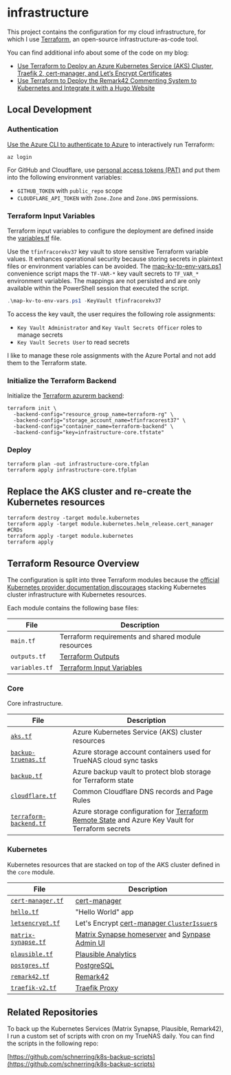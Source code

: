 # infrastructure

This project contains the configuration for my cloud infrastructure, for which I use [Terraform](https://www.terraform.io/), an open-source infrastructure-as-code tool.

You can find additional info about some of the code on my blog:

- [Use Terraform to Deploy an Azure Kubernetes Service (AKS) Cluster, Traefik 2, cert-manager, and Let’s Encrypt Certificates](https://schnerring.net/blog/use-terraform-to-deploy-an-azure-kubernetes-service-aks-cluster-traefik-2-cert-manager-and-lets-encrypt-certificates/)
- [Use Terraform to Deploy the Remark42 Commenting System to Kubernetes and Integrate it with a Hugo Website](https://schnerring.net/blog/use-terraform-to-deploy-the-remark42-commenting-system-to-kubernetes-and-integrate-it-with-a-hugo-website/)

## Local Development

### Authentication

[Use the Azure CLI to authenticate to Azure](https://registry.terraform.io/providers/hashicorp/azurerm/latest/docs/guides/azure_cli) to interactively run Terraform:

```shell
az login
```

For GitHub and Cloudflare, use [personal access tokens (PAT)](https://docs.github.com/en/rest/overview/other-authentication-methods#basic-authentication) and put them into the following environment variables:

- `GITHUB_TOKEN` with `public_repo` scope
- `CLOUDFLARE_API_TOKEN` with `Zone.Zone` and `Zone.DNS` permissions.

### Terraform Input Variables

Terraform input variables to configure the deployment are defined inside the [variables.tf](./variables.tf) file.

Use the `tfinfracorekv37` key vault to store sensitive Terraform variable values. It enhances operational security because storing secrets in plaintext files or environment variables can be avoided. The [map-kv-to-env-vars.ps1](./map-kv-to-env-vars.ps1) convenience script maps the `TF-VAR-*` key vault secrets to `TF_VAR_*` environment variables. The mappings are not persisted and are only available within the PowerShell session that executed the script.

```powershell
.\map-kv-to-env-vars.ps1 -KeyVault tfinfracorekv37
```

To access the key vault, the user requires the following role assignments:

- `Key Vault Administrator` and `Key Vault Secrets Officer` roles to manage secrets
- `Key Vault Secrets User` to read secrets

I like to manage these role assignments with the Azure Portal and not add them to the Terraform state.

### Initialize the Terraform Backend

Initialize the [Terraform azurerm backend](https://www.terraform.io/docs/language/settings/backends/azurerm.html):

```shell
terraform init \
  -backend-config="resource_group_name=terraform-rg" \
  -backend-config="storage_account_name=tfinfracorest37" \
  -backend-config="container_name=terraform-backend" \
  -backend-config="key=infrastructure-core.tfstate"
```

### Deploy

```shell
terraform plan -out infrastructure-core.tfplan
terraform apply infrastructure-core.tfplan
```

## Replace the AKS cluster and re-create the Kubernetes resources

```shell
terraform destroy -target module.kubernetes
terraform apply -target module.kubernetes.helm_release.cert_manager #CRDs
terraform apply -target module.kubernetes
terraform apply
```

## Terraform Resource Overview

The configuration is split into three Terraform modules because the [official Kubernetes provider documentation discourages](https://registry.terraform.io/providers/hashicorp/kubernetes/latest/docs#stacking-with-managed-kubernetes-cluster-resources) stacking Kubernetes cluster infrastructure with Kubernetes resources.

Each module contains the following base files:

| File           | Description                                                                               |
| -------------- | ----------------------------------------------------------------------------------------- |
| `main.tf`      | Terraform requirements and shared module resources                                        |
| `outputs.tf`   | [Terraform Outputs](https://www.terraform.io/docs/language/values/outputs.html)           |
| `variables.tf` | [Terraform Input Variables](https://www.terraform.io/docs/language/values/variables.html) |

### Core

Core infrastructure.

| File                                                  | Description                                                                                                                                                  |
| ----------------------------------------------------- | ------------------------------------------------------------------------------------------------------------------------------------------------------------ |
| [`aks.tf`](./core/aks.tf)                             | Azure Kubernetes Service (AKS) cluster resources                                                                                                             |
| [`backup-truenas.tf`](./core/backup-truenas.tf)       | Azure storage account containers used for TrueNAS cloud sync tasks                                                                                           |
| [`backup.tf`](./core/backup.tf)                       | Azure backup vault to protect blob storage for Terraform state                                                                                               |
| [`cloudflare.tf`](./core/cloudflare.tf)               | Common Cloudflare DNS records and Page Rules                                                                                                                 |
| [`terraform-backend.tf`](./core/terraform-backend.tf) | Azure storage configuration for [Terraform Remote State](https://www.terraform.io/docs/language/state/remote.html) and Azure Key Vault for Terraform secrets |

### Kubernetes

Kubernetes resources that are stacked on top of the AKS cluster defined in the `core` module.

| File                                                  | Description                                                                                                                                       |
| ----------------------------------------------------- | ------------------------------------------------------------------------------------------------------------------------------------------------- |
| [`cert-manager.tf`](./kubernetes/cert-manager.tf)     | [cert-manager](https://cert-manager.io/)                                                                                                          |
| [`hello.tf`](./kubernetes/hello.tf)                   | "Hello World" app                                                                                                                                 |
| [`letsencrypt.tf`](./kubernetes/letsencrypt.tf)       | Let's Encrypt [cert-manager `ClusterIssuer`s](https://cert-manager.io/docs/concepts/issuer/)                                                      |
| [`matrix-synapse.tf`](./kubernetes/matrix-synapse.tf) | [Matrix Synapse homeserver](https://github.com/matrix-org/synapse/) and [Synpase Admin UI](https://github.com/Awesome-Technologies/synapse-admin) |
| [`plausible.tf`](./kubernetes/plausible.tf)           | [Plausible Analytics](https://plausible.io/)                                                                                                      |
| [`postgres.tf`](./kubernetes/postgres.tf)             | [PostgreSQL](https://www.postgresql.org/)                                                                                                         |
| [`remark42.tf`](./kubernetes/remark42.tf)             | [Remark42](https://remark42.com/)                                                                                                                 |
| [`traefik-v2.tf`](./kubernetes/traefik-v2.tf)         | [Traefik Proxy](https://traefik.io/traefik/)                                                                                                      |

## Related Repositories

To back up the Kubernetes Services (Matrix Synapse, Plausible, Remark42), I run a custom set of scripts with cron on my TrueNAS daily. You can find the scripts in the following repo:

[https://github.com/schnerring/k8s-backup-scripts](https://github.com/schnerring/k8s-backup-scripts)
